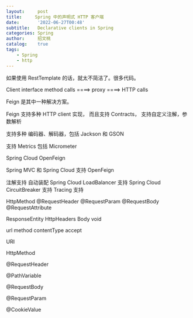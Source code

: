 ```yaml
---
layout:     post
title:     Spring 中的声明式 HTTP 客户端
date:       '2022-06-27T00:48'
subtitle:   Declarative clients in Spring
categories: Spring
author:     招文桃
catalog:    true
tags:
    - Spring
    - http
---
```



如果使用 RestTemplate 的话，就太不简洁了。很多代码。


Client interface method calls   ====> proxy  ====> HTTP calls

Feign 是其中一种解决方案。


Feign 支持多种 HTTP client 实现， 而且支持 Contracts， 支持自定义注解，参数解析

支持多种 编码器、解码器，包括 Jackson 和 GSON

支持 Metrics 包括 Micrometer


Spring Cloud OpenFeign

Spring MVC 和 Spring Cloud 支持 OpenFeign

注解支持
自动装配
Spring Cloud LoadBalancer 支持
Spring Cloud CircuitBreaker 支持
Tracing 支持


HttpMethod
@RequestHeader
@RequestParam
@RequestBody
@RequestAttribute


ResponseEntity
HttpHeaders
Body
void


url
method
contentType
accept


URI

HttpMethod

@RequestHeader

@PathVariable

@RequestBody

@RequestParam

@CookieValue

